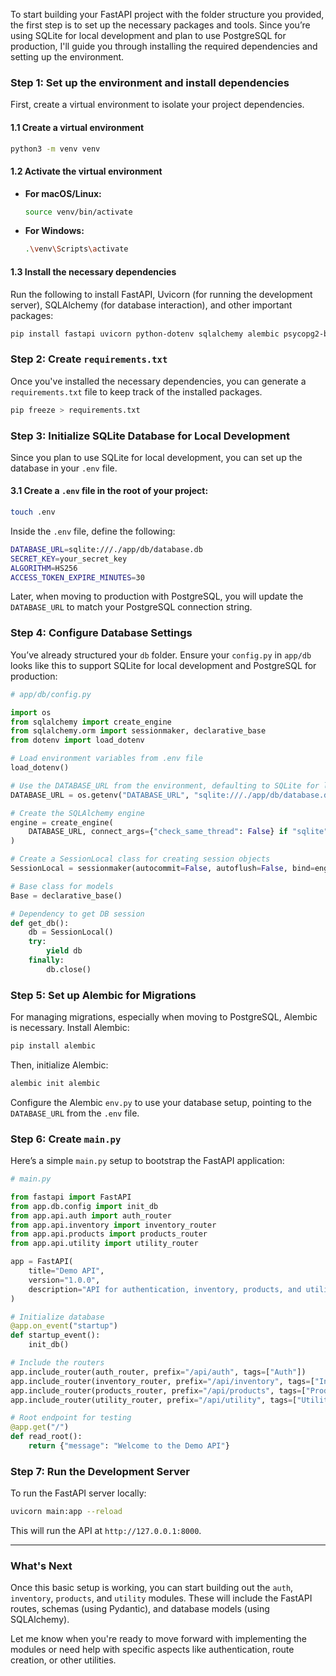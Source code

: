 To start building your FastAPI project with the folder structure you provided, the first step is to set up the necessary packages and tools. Since you’re using SQLite for local development and plan to use PostgreSQL for production, I'll guide you through installing the required dependencies and setting up the environment.

### Step 1: Set up the environment and install dependencies

First, create a virtual environment to isolate your project dependencies.

#### 1.1 Create a virtual environment

```bash
python3 -m venv venv
```

#### 1.2 Activate the virtual environment

- **For macOS/Linux:**
  ```bash
  source venv/bin/activate
  ```
- **For Windows:**
  ```bash
  .\venv\Scripts\activate
  ```

#### 1.3 Install the necessary dependencies

Run the following to install FastAPI, Uvicorn (for running the development server), SQLAlchemy (for database interaction), and other important packages:

```bash
pip install fastapi uvicorn python-dotenv sqlalchemy alembic psycopg2-binary passlib bcrypt python-jose[cryptography] pydantic
```

### Step 2: Create `requirements.txt`

Once you've installed the necessary dependencies, you can generate a `requirements.txt` file to keep track of the installed packages.

```bash
pip freeze > requirements.txt
```

### Step 3: Initialize SQLite Database for Local Development

Since you plan to use SQLite for local development, you can set up the database in your `.env` file.

#### 3.1 Create a `.env` file in the root of your project:

```bash
touch .env
```

Inside the `.env` file, define the following:

```bash
DATABASE_URL=sqlite:///./app/db/database.db
SECRET_KEY=your_secret_key
ALGORITHM=HS256
ACCESS_TOKEN_EXPIRE_MINUTES=30
```

Later, when moving to production with PostgreSQL, you will update the `DATABASE_URL` to match your PostgreSQL connection string.

### Step 4: Configure Database Settings

You’ve already structured your `db` folder. Ensure your `config.py` in `app/db` looks like this to support SQLite for local development and PostgreSQL for production:

```python
# app/db/config.py

import os
from sqlalchemy import create_engine
from sqlalchemy.orm import sessionmaker, declarative_base
from dotenv import load_dotenv

# Load environment variables from .env file
load_dotenv()

# Use the DATABASE_URL from the environment, defaulting to SQLite for local testing
DATABASE_URL = os.getenv("DATABASE_URL", "sqlite:///./app/db/database.db")

# Create the SQLAlchemy engine
engine = create_engine(
    DATABASE_URL, connect_args={"check_same_thread": False} if "sqlite" in DATABASE_URL else {}
)

# Create a SessionLocal class for creating session objects
SessionLocal = sessionmaker(autocommit=False, autoflush=False, bind=engine)

# Base class for models
Base = declarative_base()

# Dependency to get DB session
def get_db():
    db = SessionLocal()
    try:
        yield db
    finally:
        db.close()
```

### Step 5: Set up Alembic for Migrations

For managing migrations, especially when moving to PostgreSQL, Alembic is necessary. Install Alembic:

```bash
pip install alembic
```

Then, initialize Alembic:

```bash
alembic init alembic
```

Configure the Alembic `env.py` to use your database setup, pointing to the `DATABASE_URL` from the `.env` file.

### Step 6: Create `main.py`

Here’s a simple `main.py` setup to bootstrap the FastAPI application:

```python
# main.py

from fastapi import FastAPI
from app.db.config import init_db
from app.api.auth import auth_router
from app.api.inventory import inventory_router
from app.api.products import products_router
from app.api.utility import utility_router

app = FastAPI(
    title="Demo API",
    version="1.0.0",
    description="API for authentication, inventory, products, and utility management",
)

# Initialize database
@app.on_event("startup")
def startup_event():
    init_db()

# Include the routers
app.include_router(auth_router, prefix="/api/auth", tags=["Auth"])
app.include_router(inventory_router, prefix="/api/inventory", tags=["Inventory"])
app.include_router(products_router, prefix="/api/products", tags=["Products"])
app.include_router(utility_router, prefix="/api/utility", tags=["Utility"])

# Root endpoint for testing
@app.get("/")
def read_root():
    return {"message": "Welcome to the Demo API"}
```

### Step 7: Run the Development Server

To run the FastAPI server locally:

```bash
uvicorn main:app --reload
```

This will run the API at `http://127.0.0.1:8000`.

---

### What's Next

Once this basic setup is working, you can start building out the `auth`, `inventory`, `products`, and `utility` modules. These will include the FastAPI routes, schemas (using Pydantic), and database models (using SQLAlchemy).

Let me know when you're ready to move forward with implementing the modules or need help with specific aspects like authentication, route creation, or other utilities.
